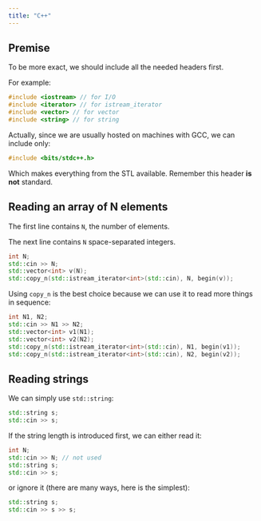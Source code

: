 ```yaml
---
title: "C++"
---
```


## Premise

To be more exact, we should include all the needed headers first. 

For example:

```cpp
#include <iostream> // for I/O
#include <iterator> // for istream_iterator
#include <vector> // for vector
#include <string> // for string
```

Actually, since we are usually hosted on machines with GCC, we can include only:

```cpp
#include <bits/stdc++.h>
```

Which makes everything from the STL available. Remember this header **is not** standard.

## Reading an array of N elements

The first line contains `N`, the number of elements.

The next line contains `N` space-separated integers.

```cpp
int N;
std::cin >> N;
std::vector<int> v(N);
std::copy_n(std::istream_iterator<int>(std::cin), N, begin(v));
```

Using `copy_n` is the best choice because we can use it to read more things in sequence:

```cpp
int N1, N2;
std::cin >> N1 >> N2;
std::vector<int> v1(N1);
std::vector<int> v2(N2);
std::copy_n(std::istream_iterator<int>(std::cin), N1, begin(v1));
std::copy_n(std::istream_iterator<int>(std::cin), N2, begin(v2));
```

## Reading strings

We can simply use `std::string`:

```cpp
std::string s;
std::cin >> s;
```

If the string length is introduced first, we can either read it:

```cpp
int N;
std::cin >> N; // not used
std::string s;
std::cin >> s;
```

or ignore it (there are many ways, here is the simplest):

```cpp
std::string s;
std::cin >> s >> s;
```
